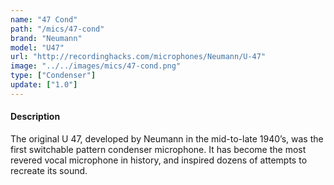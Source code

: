 ```yaml
---
name: "47 Cond"
path: "/mics/47-cond"
brand: "Neumann"
model: "U47"
url: "http://recordinghacks.com/microphones/Neumann/U-47"
image: "../../images/mics/47-cond.png"
type: ["Condenser"]
update: ["1.0"]
---
```

#### Description
The original U 47, developed by Neumann in the mid-to-late 1940’s, was the first switchable pattern condenser microphone. It has become the most revered vocal microphone in history, and inspired dozens of attempts to recreate its sound.